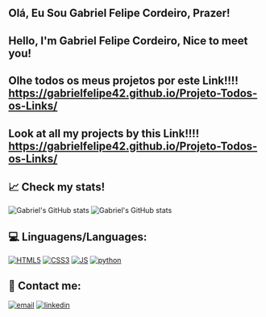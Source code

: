 ## Olá, Eu Sou Gabriel Felipe Cordeiro, Prazer!
## Hello, I'm Gabriel Felipe Cordeiro, Nice to meet you!

## Olhe todos os meus projetos por este Link!!!! https://gabrielfelipe42.github.io/Projeto-Todos-os-Links/
## Look at all my projects by this Link!!!! https://gabrielfelipe42.github.io/Projeto-Todos-os-Links/


## 📈 Check my stats!
![Gabriel's GitHub stats](https://github-readme-stats-git-masterrstaa-rickstaa.vercel.app/api?username=GabrielFelipe42&show_icons=true&theme=radical)
![Gabriel's GitHub stats](https://github-readme-stats-git-masterrstaa-rickstaa.vercel.app/api/top-langs/?username=GabrielFelipe42&show_icons=true&theme=radical)


## 💻 Linguagens/Languages:

[![HTML5](https://img.shields.io/badge/HTML-239120?style=for-the-badge&logo=html5&logoColor=white)]()
[![CSS3](https://img.shields.io/badge/CSS-239120?&style=for-the-badge&logo=css3&logoColor=white)]()
[![JS](https://img.shields.io/badge/JavaScript-323330?style=for-the-badge&logo=javascript&logoColor=F7DF1E)]()
[![python](https://img.shields.io/badge/Python-14354C?style=for-the-badge&logo=python&logoColor=white)]()

## 📲 Contact me:

[![email](https://img.shields.io/badge/Gmail-D14836?style=for-the-badge&logo=gmail&logoColor=white)](gabrielfelipe11102002@gmail.com)
[![linkedin](https://img.shields.io/badge/LinkedIn-0077B5?style=for-the-badge&logo=linkedin&logoColor=white)](https://www.linkedin.com/in/gabriel-felipe-cordeiro-da-silva-b186b6227/)
